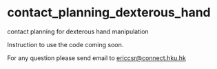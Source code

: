 # contact_planning_dexterous_hand
contact planning for dexterous hand manipulation

Instruction to use the code coming soon.

For any question please send email to ericcsr@connect.hku.hk
